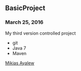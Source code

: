 ## BasicProject

### March 25, 2016

My third version controlled project

* git 
* Java 7
* Maven

[Mikias Ayalew](http://sqasolution.com)

